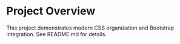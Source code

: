 # Project Overview

This project demonstrates modern CSS organization and Bootstrap integration. See README.md for details.
